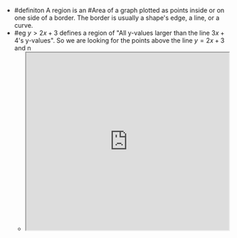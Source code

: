 - #definiton A region is an #Area of a graph plotted as points inside or on one side of a border. The border is usually a shape's edge, a line, or a curve.
- #eg $y>2x+3$ defines a region of "All y-values larger than the line $3x+4$'s y-values". So we are looking for the points above the line $y=2x+3$ and n
	- <iframe src = "https://www.desmos.com/calculator/f01d8fn3hi" style="height: 400px; width: 100%" ></iframe>